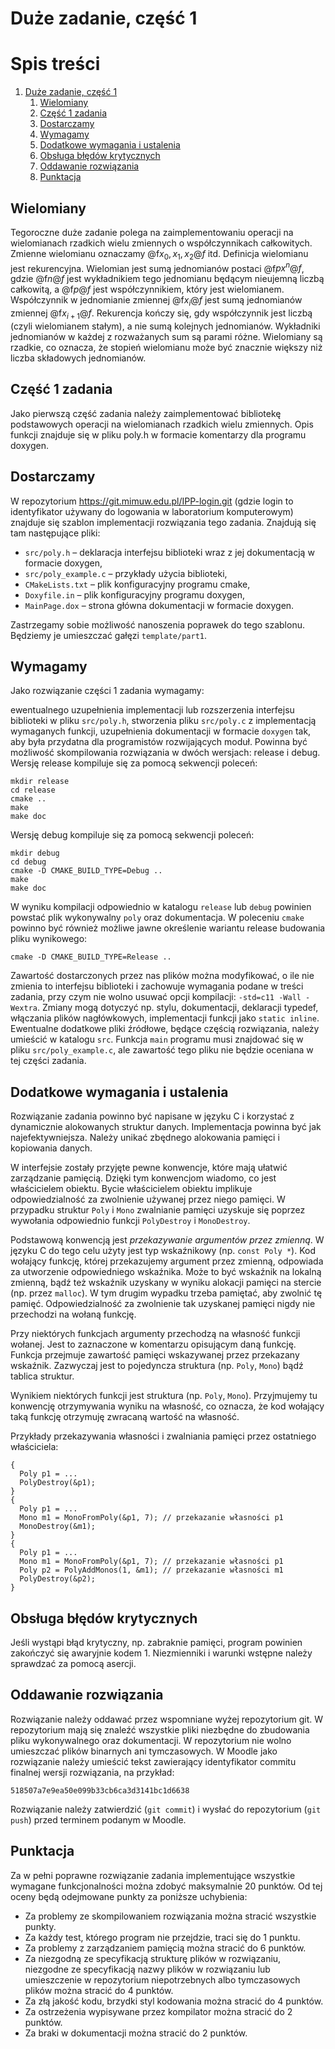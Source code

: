 

# Duże zadanie, część 1


# Spis treści

1.  [Duże zadanie, część 1](#org71a9932)
    1.  [Wielomiany](#org4d32805)
    2.  [Część 1 zadania](#org9aba1c3)
    3.  [Dostarczamy](#orge3b72b8)
    4.  [Wymagamy](#orge1a646d)
    5.  [Dodatkowe wymagania i ustalenia](#orga855706)
    6.  [Obsługa błędów krytycznych](#org5609c65)
    7.  [Oddawanie rozwiązania](#org933483c)
    8.  [Punktacja](#orgc73c9c6)


<a id="org4d32805"></a>

## Wielomiany

Tegoroczne duże zadanie polega na zaimplementowaniu operacji na wielomianach rzadkich wielu
zmiennych o współczynnikach całkowitych. Zmienne wielomianu oznaczamy @f$x_0, x_1, x_2@f$ itd.
Definicja wielomianu jest rekurencyjna. Wielomian jest sumą jednomianów postaci @f$px^n@f$, gdzie @f$n@f$
jest wykładnikiem tego jednomianu będącym nieujemną liczbą całkowitą, a @f$p@f$
jest współczynnikiem, który jest wielomianem. Współczynnik w jednomianie zmiennej @f$x_i@f$
jest sumą jednomianów zmiennej @f$x_{i+1}@f$.
Rekurencja kończy się, gdy współczynnik jest liczbą (czyli wielomianem stałym), a nie sumą
kolejnych jednomianów. Wykładniki jednomianów w każdej z rozważanych sum są parami
różne. Wielomiany są rzadkie, co oznacza, że stopień wielomianu może być znacznie większy niż
liczba składowych jednomianów.


<a id="org9aba1c3"></a>

## Część 1 zadania

Jako pierwszą część zadania należy zaimplementować bibliotekę podstawowych operacji na
wielomianach rzadkich wielu zmiennych. Opis funkcji znajduje się w pliku poly.h w formacie
komentarzy dla programu doxygen.


<a id="orge3b72b8"></a>

## Dostarczamy

W repozytorium <https://git.mimuw.edu.pl/IPP-login.git> (gdzie login to identyfikator używany do
logowania w laboratorium komputerowym) znajduje się szablon implementacji rozwiązania tego
zadania. Znajdują się tam następujące pliki:

-   `src/poly.h` – deklaracja interfejsu biblioteki wraz z jej dokumentacją w formacie doxygen,
-   `src/poly_example.c` – przykłady użycia biblioteki,
-   `CMakeLists.txt` – plik konfiguracyjny programu cmake,
-   `Doxyfile.in` – plik konfiguracyjny programu doxygen,
-   `MainPage.dox` – strona główna dokumentacji w formacie doxygen.

Zastrzegamy sobie możliwość nanoszenia poprawek do tego szablonu. Będziemy je umieszczać gałęzi
`template/part1`.


<a id="orge1a646d"></a>

## Wymagamy

Jako rozwiązanie części 1 zadania wymagamy:

ewentualnego uzupełnienia implementacji lub rozszerzenia interfejsu biblioteki w pliku
`src/poly.h`, stworzenia pliku `src/poly.c` z implementacją wymaganych funkcji, uzupełnienia
dokumentacji w formacie `doxygen` tak, aby była przydatna dla programistów rozwijających moduł.
Powinna być możliwość skompilowania rozwiązania w dwóch wersjach: release i debug. Wersję release
kompiluje się za pomocą sekwencji poleceń:

    mkdir release
    cd release
    cmake ..
    make
    make doc

Wersję debug kompiluje się za pomocą sekwencji poleceń:

    mkdir debug
    cd debug
    cmake -D CMAKE_BUILD_TYPE=Debug ..
    make
    make doc

W wyniku kompilacji odpowiednio w katalogu `release` lub `debug` powinien powstać plik wykonywalny
`poly` oraz dokumentacja. W poleceniu `cmake` powinno być również możliwe jawne określenie wariantu
release budowania pliku wynikowego:

    cmake -D CMAKE_BUILD_TYPE=Release ..

Zawartość dostarczonych przez nas plików można modyfikować, o ile nie zmienia to interfejsu
biblioteki i zachowuje wymagania podane w treści zadania, przy czym nie wolno usuwać opcji
kompilacji: `-std=c11 -Wall -Wextra`. Zmiany mogą dotyczyć np. stylu, dokumentacji, deklaracji
typedef, włączania plików nagłówkowych, implementacji funkcji jako `static inline`. Ewentualne
dodatkowe pliki źródłowe, będące częścią rozwiązania, należy umieścić w katalogu `src`. Funkcja
`main` programu musi znajdować się w pliku `src/poly_example.c`, ale zawartość tego pliku nie będzie
oceniana w tej części zadania.


<a id="orga855706"></a>

## Dodatkowe wymagania i ustalenia

Rozwiązanie zadania powinno być napisane w języku C i korzystać z dynamicznie alokowanych
struktur danych. Implementacja powinna być jak najefektywniejsza. Należy unikać zbędnego
alokowania pamięci i kopiowania danych.

W interfejsie zostały przyjęte pewne konwencje, które mają ułatwić zarządzanie pamięcią. Dzięki
tym konwencjom wiadomo, co jest właścicielem obiektu. Bycie właścicielem obiektu implikuje
odpowiedzialność za zwolnienie używanej przez niego pamięci. W przypadku struktur `Poly` i `Mono`
zwalnianie pamięci uzyskuje się poprzez wywołania odpowiednio funkcji `PolyDestroy` i `MonoDestroy`.

Podstawową konwencją jest *przekazywanie argumentów przez zmienną*. W języku C do tego celu użyty
jest typ wskaźnikowy (np. `const Poly *`). Kod wołający funkcję, której przekazujemy argument
przez zmienną, odpowiada za utworzenie odpowiedniego wskaźnika. Może to być wskaźnik na lokalną
zmienną, bądź też wskaźnik uzyskany w wyniku alokacji pamięci na stercie (np. przez `malloc`). W
tym drugim wypadku trzeba pamiętać, aby zwolnić tę pamięć. Odpowiedzialność za zwolnienie tak
uzyskanej pamięci nigdy nie przechodzi na wołaną funkcję.

Przy niektórych funkcjach argumenty przechodzą na własność funkcji wołanej. Jest to zaznaczone w
komentarzu opisującym daną funkcję. Funkcja przejmuje zawartość pamięci wskazywanej przez
przekazany wskaźnik. Zazwyczaj jest to pojedyncza struktura (np. `Poly`, `Mono`) bądź tablica
struktur.

Wynikiem niektórych funkcji jest struktura (np. `Poly`, `Mono`). Przyjmujemy tu konwencję
otrzymywania wyniku na własność, co oznacza, że kod wołający taką funkcję otrzymuję zwracaną
wartość na własność.

Przykłady przekazywania własności i zwalniania pamięci przez ostatniego właściciela:

    {
      Poly p1 = ...
      PolyDestroy(&p1);
    }
    {
      Poly p1 = ...
      Mono m1 = MonoFromPoly(&p1, 7); // przekazanie własności p1
      MonoDestroy(&m1);
    }
    {
      Poly p1 = ...
      Mono m1 = MonoFromPoly(&p1, 7); // przekazanie własności p1
      Poly p2 = PolyAddMonos(1, &m1); // przekazanie własności m1
      PolyDestroy(&p2);
    }


<a id="org5609c65"></a>

## Obsługa błędów krytycznych

Jeśli wystąpi błąd krytyczny, np. zabraknie pamięci, program powinien zakończyć się awaryjnie
kodem 1. Niezmienniki i warunki wstępne należy sprawdzać za pomocą asercji.


<a id="org933483c"></a>

## Oddawanie rozwiązania

Rozwiązanie należy oddawać przez wspomniane wyżej repozytorium git. W repozytorium mają się
znaleźć wszystkie pliki niezbędne do zbudowania pliku wykonywalnego oraz dokumentacji. W
repozytorium nie wolno umieszczać plików binarnych ani tymczasowych. W Moodle jako rozwiązanie
należy umieścić tekst zawierający identyfikator commitu finalnej wersji rozwiązania, na przykład:

`518507a7e9ea50e099b33cb6ca3d3141bc1d6638`

Rozwiązanie należy zatwierdzić (`git commit`) i wysłać do repozytorium (`git push`) przed
terminem podanym w Moodle.


<a id="orgc73c9c6"></a>

## Punktacja

Za w pełni poprawne rozwiązanie zadania implementujące wszystkie wymagane funkcjonalności można
zdobyć maksymalnie 20 punktów. Od tej oceny będą odejmowane punkty za poniższe uchybienia:

-   Za problemy ze skompilowaniem rozwiązania można stracić wszystkie punkty.
-   Za każdy test, którego program nie przejdzie, traci się do 1 punktu.
-   Za problemy z zarządzaniem pamięcią można stracić do 6 punktów.
-   Za niezgodną ze specyfikacją strukturę plików w rozwiązaniu, niezgodne ze specyfikacją nazwy
    plików w rozwiązaniu lub umieszczenie w repozytorium niepotrzebnych albo tymczasowych plików
    można stracić do 4 punktów.
-   Za złą jakość kodu, brzydki styl kodowania można stracić do 4 punktów.
-   Za ostrzeżenia wypisywane przez kompilator można stracić do 2 punktów.
-   Za braki w dokumentacji można stracić do 2 punktów.

